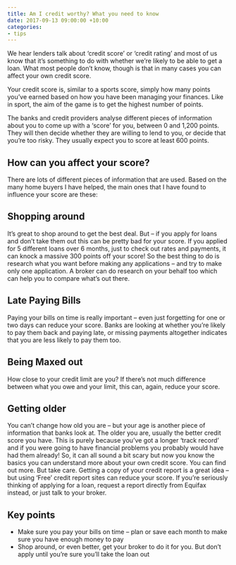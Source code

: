 ```yaml
---
title: Am I credit worthy? What you need to know
date: 2017-09-13 09:00:00 +10:00
categories:
- tips
---
```


We hear lenders talk about ‘credit score’ or ‘credit rating’ and most of us know that it’s something to do with whether we’re likely to be able to get a loan. What most people don’t know, though is that in many cases you can affect your own credit score.

Your credit score is, similar to a sports score, simply how many points you’ve earned based on how you have been managing your finances. Like in sport, the aim of the game is to get the highest number of points.

The banks and credit providers analyse different pieces of information about you to come up with a ‘score’ for you, between 0 and 1,200 points. They will then decide whether they are willing to lend to you, or decide that you’re too risky. They usually expect you to score at least 600 points. 

## How can you affect your score?

There are lots of different pieces of information that are used. Based on the many home buyers I have helped, the main ones that I have found to influence your score are these:

## Shopping around

It’s great to shop around to get the best deal. But – if you apply for loans and don’t take them out this can be pretty bad for your score. If you applied for 5 different loans over 6 months, just to check out rates and payments, it can knock a massive 300 points off your score! So the best thing to do is research what you want before making any applications – and try to make only one application. A broker can do research on your behalf too which can help you to compare what’s out there.

## Late Paying Bills

Paying your bills on time is really important – even just forgetting for one or two days can reduce your score.  Banks are looking at whether you’re likely to pay them back and paying late, or missing payments altogether indicates that you are less likely to pay them too. 

## Being Maxed out

How close to your credit limit are you? If there’s not much difference between what you owe and your limit, this can, again, reduce your score.  

## Getting older

You can’t change how old you are – but your age is another piece of information that banks look at. The older you are, usually the better credit score you have. This is purely because you’ve got a longer ‘track record’ and if you were going to have financial problems you probably would have had them already! 
So, it can all sound a bit scary but now you know the basics you can understand more about your own credit score. You can find out more. But take care. Getting a copy of your credit report is a great idea – but using ‘Free’ credit report sites can reduce your score. If you’re seriously thinking of applying for a loan, request a report directly from Equifax instead, or just talk to your broker.

## Key points
* Make sure you pay your bills on time – plan or save each month to make sure you have enough money to pay
* Shop around, or even better, get your broker to do it for you. But don’t apply until you’re sure you’ll take the loan out
